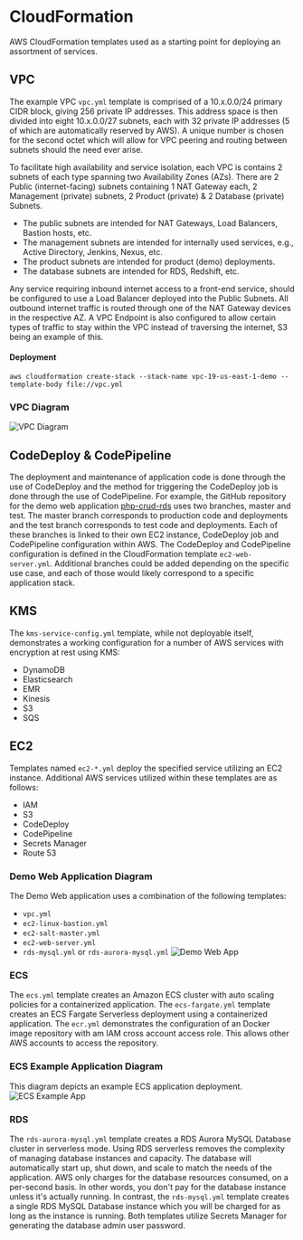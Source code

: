# CloudFormation
AWS CloudFormation templates used as a starting point for deploying an assortment of services.

## VPC
The example VPC `vpc.yml` template is comprised of a 10.x.0.0/24 primary CIDR block, giving 256 private IP addresses. This address space is then divided into eight 10.x.0.0/27 subnets, each with 32 private IP addresses (5 of which are automatically reserved by AWS). A unique number is chosen for the second octet which will allow for VPC peering and routing between subnets should the need ever arise.

To facilitate high availability and service isolation, each VPC is contains 2 subnets of each type spanning two Availability Zones (AZs). There are 2 Public (internet-facing) subnets containing 1 NAT Gateway each, 2 Management (private) subnets, 2 Product (private) & 2 Database (private) Subnets.

* The public subnets are intended for NAT Gateways, Load Balancers, Bastion hosts, etc.
* The management subnets are intended for internally used services, e.g., Active Directory, Jenkins, Nexus, etc.
* The product subnets are intended for product (demo) deployments.
* The database subnets are intended for RDS, Redshift, etc.

Any service requiring inbound internet access to a front-end service, should be configured to use a Load Balancer deployed into the Public Subnets. All outbound internet traffic is routed through one of the NAT Gateway devices in the respective AZ. A VPC Endpoint is also configured to allow certain types of traffic to stay within the VPC instead of traversing the internet, S3 being an example of this.

#### Deployment
`aws cloudformation create-stack --stack-name vpc-19-us-east-1-demo --template-body file://vpc.yml`

### VPC Diagram
![VPC Diagram](https://www.lucidchart.com/publicSegments/view/8017025b-b0a9-482f-819b-bd624e94c120/image.png)

## CodeDeploy & CodePipeline
The deployment and maintenance of application code is done through the use of CodeDeploy and the method for triggering the CodeDeploy job is done through the use of CodePipeline. For example, the GitHub repository for the demo web application [php-crud-rds](https://github.com/jason4151/php-crud-rds) uses two branches, master and test. The master branch corresponds to production code and deployments and the test branch corresponds to test code and deployments. Each of these branches is linked to their own EC2 instance, CodeDeploy job and CodePipeline configuration within AWS. The CodeDeploy and CodePipeline configuration is defined in the CloudFormation template `ec2-web-server.yml`. Additional branches could be added depending on the specific use case, and each of those would likely correspond to a specific application stack.

## KMS
The `kms-service-config.yml` template, while not deployable itself, demonstrates a working configuration for a number of AWS services with encryption at rest using KMS:
* DynamoDB
* Elasticsearch
* EMR
* Kinesis
* S3
* SQS

## EC2
Templates named `ec2-*.yml` deploy the specified service utilizing an EC2 instance. Additional AWS services utilized within these templates are as follows:
* IAM
* S3
* CodeDeploy
* CodePipeline
* Secrets Manager
* Route 53

### Demo Web Application Diagram
The Demo Web application uses a combination of the following templates:
* `vpc.yml`
* `ec2-linux-bastion.yml`
* `ec2-salt-master.yml`
* `ec2-web-server.yml`
* `rds-mysql.yml` or `rds-aurora-mysql.yml`
![Demo Web App](https://www.lucidchart.com/publicSegments/view/d0c7a8ae-312e-4810-9101-95e95471aeb9/image.png)

### ECS
The `ecs.yml` template creates an Amazon ECS cluster with auto scaling policies for a containerized application. The `ecs-fargate.yml` template creates an ECS Fargate Serverless deployment using a containerized application. The `ecr.yml` demonstrates the configuration of an Docker image repository with am IAM cross account access role. This allows other AWS accounts to access the repository.

### ECS Example Application Diagram
This diagram depicts an example ECS application deployment.
![ECS Example App](https://www.lucidchart.com/publicSegments/view/31db8182-a28c-486b-8d1f-803a5e6d89be/image.png)

### RDS
The `rds-aurora-mysql.yml` template creates a RDS Aurora MySQL Database cluster in serverless mode. Using RDS serverless removes the complexity of managing database instances and capacity. The database will automatically start up, shut down, and scale to match the needs of the application. AWS only charges for the database resources consumed, on a per-second basis. In other words, you don't pay for the database instance unless it's actually running. In contrast, the `rds-mysql.yml` template creates a single RDS MySQL Database instance which you will be charged for as long as the instance is running. Both templates utilize Secrets Manager for generating the database admin user password.

